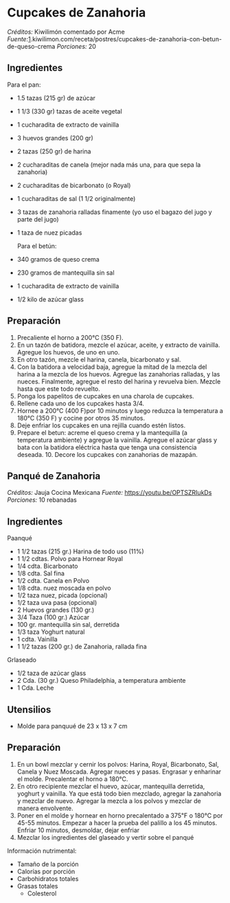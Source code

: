 # Cupcakes de Zanahoria

*Créditos:* Kiwilimón comentado por Acme
*Fuente:*[1](1).kiwilimon.com/receta/postres/cupcakes-de-zanahoria-con-betun-de-queso-crema
*Porciones:* 20 

## Ingredientes

   Para el pan:
- 1.5 tazas (215 gr) de azúcar
- 1 1/3 (330 gr) tazas de aceite vegetal
- 1 cucharadita de extracto de vainilla
- 3 huevos grandes (200 gr)
- 2 tazas (250 gr) de harina
- 2 cucharaditas de canela (mejor nada más una, para que sepa la zanahoria)
- 2 cucharaditas de bicarbonato (o Royal)
- 1 cucharaditas de sal (1 1/2 originalmente)
- 3 tazas de zanahoria ralladas finamente (yo uso el bagazo del jugo y parte del jugo)
- 1 taza de nuez picadas

   Para el betún:
- 340 gramos de queso crema
- 230 gramos de mantequilla sin sal
- 1 cucharadita de extracto de vainilla
- 1/2 kilo de azúcar glass

## Preparación

1. Precaliente el horno a 200°C (350 F).
2. En un tazón de batidora, mezcle el azúcar, aceite, y extracto de vainilla. Agregue los huevos, de uno en uno.
3. En otro tazón, mezcle el harina, canela, bicarbonato y sal.
4. Con la batidora a velocidad baja, agregue la mitad de la mezcla del harina a la mezcla de los huevos. Agregue las zanahorias ralladas, y las nueces. Finalmente, agregue el resto del harina y revuelva bien. Mezcle hasta que este todo revuelto.
5. Ponga los papelitos de cupcakes en una charola de cupcakes.
6. Rellene cada uno de los cupcakes hasta 3/4.
7. Hornee a 200°C (400 F)por 10 minutos y luego reduzca la temperatura a 180°C (350 F) y cocine por otros 35 minutos.
8. Deje enfriar los cupcakes en una rejilla cuando estén listos.
9. Prepare el betun: acreme el queso crema y la mantequilla (a temperatura ambiente) y agregue la vainilla. Agregue el azúcar glass y bata con la batidora eléctrica hasta que tenga una consistencia deseada.
   10. Decore los cupcakes con zanahorias de mazapán.

## Panqué de Zanahoria 

*Créditos:* Jauja Cocina Mexicana
*Fuente:* https://youtu.be/OPTSZRIukDs
*Porciones:* 10 rebanadas


## Ingredientes

Paanqué
- 1 1/2 tazas (215 gr.) Harina de todo uso (11%)
- 1 1/2 cdtas. Polvo para Hornear Royal
- 1/4 cdta. Bicarbonato
- 1/8 cdta. Sal fina
- 1/2 cdta. Canela en Polvo
- 1/8 cdta. nuez moscada en polvo
- 1/2 taza nuez, picada (opcional)
- 1/2 taza uva pasa (opcional)
- 2 Huevos grandes (130 gr.)
- 3/4 Taza (100 gr.) Azúcar
- 100 gr. mantequilla sin sal, derretida
- 1/3 taza Yoghurt natural
- 1 cdta. Vainilla
- 1 1/2 tazas (200 gr.) de Zanahoria, rallada fina
   
Grlaseado
- 1/2 taza de azúcar glass
- 2 Cda. (30 gr.) Queso Philadelphia, a temperatura ambiente
- 1 Cda. Leche

## Utensilios

- Molde para panquué de 23 x 13 x 7 cm

## Preparación

1. En un bowl mezclar y cernir los polvos: Harina, Royal, Bicarbonato, Sal, Canela y Nuez Moscada. Agregar nueces y pasas. Engrasar y enharinar el molde. Precalentar el horno a 180℃. 
2. En otro recipiente mezclar el huevo, azúcar, mantequilla derretida, yoghurt y vainilla. Ya que está todo bien mezclado, agregar la zanahoria y mezclar de nuevo. Agregar la mezcla a los polvos y mezclar de manera envolvente.
3. Poner en el molde y hornear en horno precalentado a 375℉ o 180℃ por 45-55 minutos. Empezar a hacer la prueba del palillo a los 45 minutos. Enfriar 10 minutos, desmoldar, dejar enfriar
4. Mezclar los ingredientes del glaseado y vertir sobre el panqué


Información nutrimental:

- Tamaño de la porción
- Calorías por porción
- Carbohidratos totales
- Grasas totales
  - Colesterol


